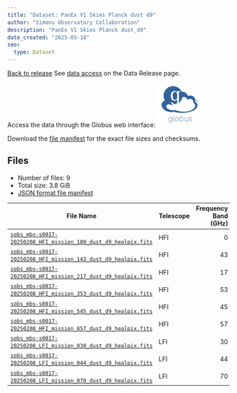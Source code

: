 ```yaml
---
title: "Dataset: PanEx V1 Skies Planck dust d9"
author: "Simons Observatory Collaboration"
description: "PanEx V1 Skies Planck dust_d9"
date_created: "2025-03-18"
seo:
  type: Dataset
---
```


[Back to release](./panexv1-planck.html#datasets)
See [data access](./panexv1-planck.html#data-access) on the Data Release page.

Access the data through the Globus web interface: [![Download via Globus](images/globus-logo.png)](https://app.globus.org/file-manager?origin_id=53b2a147-ae9d-4bbf-9d18-3b46d133d4bb&origin_path=%2Fpanexp_v1_planck%2Fdust_d9%2F)

Download the [file manifest](https://g-0a470a.6b7bd8.0ec8.data.globus.org/panexp_v1_planck/dust_d9/manifest.json) for the exact file sizes and checksums.

## Files

- Number of files: 9
- Total size: 3.8 GiB
- [JSON format file manifest](https://g-0a470a.6b7bd8.0ec8.data.globus.org/panexp_v1_planck/dust_d9/manifest.json)

|                                                                                              File Name                                                                                               | Telescope | Frequency Band (GHz) | Pixelization |   Size    |
| ---------------------------------------------------------------------------------------------------------------------------------------------------------------------------------------------------- | --------- | -------------------: | ------------ | --------- |
| [`sobs_mbs-s0017-20250208_HFI_mission_100_dust_d9_healpix.fits`](https://g-0a470a.6b7bd8.0ec8.data.globus.org/panexp_v1_planck/dust_d9/sobs_mbs-s0017-20250208_HFI_mission_100_dust_d9_healpix.fits) | HFI       |                    0 | healpix      | 576.0 MiB |
| [`sobs_mbs-s0017-20250208_HFI_mission_143_dust_d9_healpix.fits`](https://g-0a470a.6b7bd8.0ec8.data.globus.org/panexp_v1_planck/dust_d9/sobs_mbs-s0017-20250208_HFI_mission_143_dust_d9_healpix.fits) | HFI       |                   43 | healpix      | 576.0 MiB |
| [`sobs_mbs-s0017-20250208_HFI_mission_217_dust_d9_healpix.fits`](https://g-0a470a.6b7bd8.0ec8.data.globus.org/panexp_v1_planck/dust_d9/sobs_mbs-s0017-20250208_HFI_mission_217_dust_d9_healpix.fits) | HFI       |                   17 | healpix      | 576.0 MiB |
| [`sobs_mbs-s0017-20250208_HFI_mission_353_dust_d9_healpix.fits`](https://g-0a470a.6b7bd8.0ec8.data.globus.org/panexp_v1_planck/dust_d9/sobs_mbs-s0017-20250208_HFI_mission_353_dust_d9_healpix.fits) | HFI       |                   53 | healpix      | 576.0 MiB |
| [`sobs_mbs-s0017-20250208_HFI_mission_545_dust_d9_healpix.fits`](https://g-0a470a.6b7bd8.0ec8.data.globus.org/panexp_v1_planck/dust_d9/sobs_mbs-s0017-20250208_HFI_mission_545_dust_d9_healpix.fits) | HFI       |                   45 | healpix      | 576.0 MiB |
| [`sobs_mbs-s0017-20250208_HFI_mission_857_dust_d9_healpix.fits`](https://g-0a470a.6b7bd8.0ec8.data.globus.org/panexp_v1_planck/dust_d9/sobs_mbs-s0017-20250208_HFI_mission_857_dust_d9_healpix.fits) | HFI       |                   57 | healpix      | 576.0 MiB |
| [`sobs_mbs-s0017-20250208_LFI_mission_030_dust_d9_healpix.fits`](https://g-0a470a.6b7bd8.0ec8.data.globus.org/panexp_v1_planck/dust_d9/sobs_mbs-s0017-20250208_LFI_mission_030_dust_d9_healpix.fits) | LFI       |                   30 | healpix      | 144.0 MiB |
| [`sobs_mbs-s0017-20250208_LFI_mission_044_dust_d9_healpix.fits`](https://g-0a470a.6b7bd8.0ec8.data.globus.org/panexp_v1_planck/dust_d9/sobs_mbs-s0017-20250208_LFI_mission_044_dust_d9_healpix.fits) | LFI       |                   44 | healpix      | 144.0 MiB |
| [`sobs_mbs-s0017-20250208_LFI_mission_070_dust_d9_healpix.fits`](https://g-0a470a.6b7bd8.0ec8.data.globus.org/panexp_v1_planck/dust_d9/sobs_mbs-s0017-20250208_LFI_mission_070_dust_d9_healpix.fits) | LFI       |                   70 | healpix      | 144.0 MiB |
